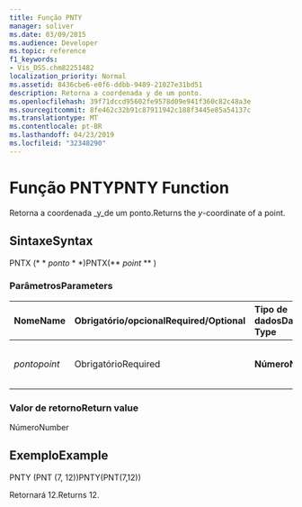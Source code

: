 ```yaml
---
title: Função PNTY
manager: soliver
ms.date: 03/09/2015
ms.audience: Developer
ms.topic: reference
f1_keywords:
- Vis_DSS.chm82251482
localization_priority: Normal
ms.assetid: 8436cbe6-e0f6-ddbb-9489-21027e31bd51
description: Retorna a coordenada y de um ponto.
ms.openlocfilehash: 39f71dccd95602fe9578d09e941f360c82c48a3e
ms.sourcegitcommit: 8fe462c32b91c87911942c188f3445e85a54137c
ms.translationtype: MT
ms.contentlocale: pt-BR
ms.lasthandoff: 04/23/2019
ms.locfileid: "32348290"
---
```

# <a name="pnty-function"></a><span data-ttu-id="7f970-103">Função PNTY</span><span class="sxs-lookup"><span data-stu-id="7f970-103">PNTY Function</span></span>

<span data-ttu-id="7f970-104">Retorna a coordenada _y_de um ponto.</span><span class="sxs-lookup"><span data-stu-id="7f970-104">Returns the  _y_-coordinate of a point.</span></span>
  
## <a name="syntax"></a><span data-ttu-id="7f970-105">Sintaxe</span><span class="sxs-lookup"><span data-stu-id="7f970-105">Syntax</span></span>

<span data-ttu-id="7f970-106">PNTX (\* \* *ponto* \* \*)</span><span class="sxs-lookup"><span data-stu-id="7f970-106">PNTX(\*\* *point* \*\* )</span></span> 
  
### <a name="parameters"></a><span data-ttu-id="7f970-107">Parâmetros</span><span class="sxs-lookup"><span data-stu-id="7f970-107">Parameters</span></span>

|<span data-ttu-id="7f970-108">**Nome**</span><span class="sxs-lookup"><span data-stu-id="7f970-108">**Name**</span></span>|<span data-ttu-id="7f970-109">**Obrigatório/opcional**</span><span class="sxs-lookup"><span data-stu-id="7f970-109">**Required/Optional**</span></span>|<span data-ttu-id="7f970-110">**Tipo de dados**</span><span class="sxs-lookup"><span data-stu-id="7f970-110">**Data Type**</span></span>|<span data-ttu-id="7f970-111">**Descrição**</span><span class="sxs-lookup"><span data-stu-id="7f970-111">**Description**</span></span>|
|:-----|:-----|:-----|:-----|
| <span data-ttu-id="7f970-112">_ponto_</span><span class="sxs-lookup"><span data-stu-id="7f970-112">_point_</span></span> <br/> |<span data-ttu-id="7f970-113">Obrigatório</span><span class="sxs-lookup"><span data-stu-id="7f970-113">Required</span></span>  <br/> |<span data-ttu-id="7f970-114">**Número**</span><span class="sxs-lookup"><span data-stu-id="7f970-114">**Number**</span></span> <br/> |<span data-ttu-id="7f970-115">A coordenada _y_do ponto.</span><span class="sxs-lookup"><span data-stu-id="7f970-115">The  _y_-coordinate of the point.</span></span>  <br/> |
   
### <a name="return-value"></a><span data-ttu-id="7f970-116">Valor de retorno</span><span class="sxs-lookup"><span data-stu-id="7f970-116">Return value</span></span>

<span data-ttu-id="7f970-117">Número</span><span class="sxs-lookup"><span data-stu-id="7f970-117">Number</span></span>
  
## <a name="example"></a><span data-ttu-id="7f970-118">Exemplo</span><span class="sxs-lookup"><span data-stu-id="7f970-118">Example</span></span>

<span data-ttu-id="7f970-119">PNTY (PNT (7, 12))</span><span class="sxs-lookup"><span data-stu-id="7f970-119">PNTY(PNT(7,12))</span></span> 
  
<span data-ttu-id="7f970-120">Retornará 12.</span><span class="sxs-lookup"><span data-stu-id="7f970-120">Returns 12.</span></span> 
  

